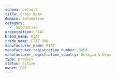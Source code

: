```yaml
---
schema: default
title: Cross Beam
domain: automotive
category:
  -  Automotive
organization: FIAT
brand_name: FIAT
trade_name: FIAT 500
manufacturer_name: FIAT
manufacturer_registration_number: 3456
manufacturer_registration_country: Antigua & Deps
type: product
status: active
owner: CRF
---
```


